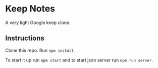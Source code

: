# Keep Notes

A very light Google keep clone.

## Instructions

Clone this repo. Run `npm install`.

To start it up run `npm start` and to start json server run `npm run server`.
